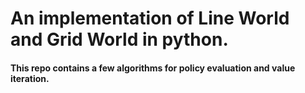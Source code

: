 # An implementation of Line World and Grid World in python.
#### This repo contains a few algorithms for policy evaluation and value iteration.